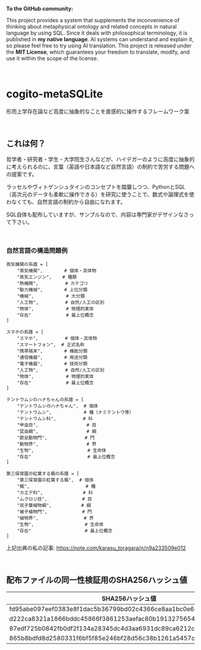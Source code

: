 **To the GitHub community:**

This project provides a system that supplements the inconvenience of thinking about metaphysical ontology and related concepts in natural language by using SQL.
Since it deals with philosophical terminology, it is published in **my native language**.
AI systems can understand and explain it, so please feel free to try using AI translation.
This project is released under the **MIT License**, which guarantees your freedom to translate, modify, and use it within the scope of the license.

<br>


# cogito-metaSQLite
形而上学存在論など高度に抽象的なことを直感的に操作するフレームワーク案

<br>

## これは何？
哲学者・研究者・学生・大学院生さんなどが、ハイデガーのように高度に抽象的に考えられるのに、言葉（英語や日本語など自然言語）の制約で苦労する問題への提案です。

ラッセルやヴィトゲンシュタインのコンセプトを踏襲しつつ、PythonとSQL（高次元のデータも柔軟に操作できる）を研究に使うことで、数式や論理式を使わなくても、自然言語の制約から自由になれます。

SQL自体も配布していますが、サンプルなので、内容は専門家がデザインなさって下さい。

<br>


### 自然言語の構造問題例

``` 
蒸気機関の系譜 = [
    "蒸気機関",        # 個体・具体物
    "蒸気エンジン",    # 種類
    "熱機関",          # カテゴリ
    "動力機械",        # 上位分類
    "機械",            # 大分類
    "人工物",          # 自然/人工の区別
    "物体",            # 物理的実体
    "存在"             # 最上位概念
]

スマホの系譜 = [
    "スマホ",          # 個体・具体物
    "スマートフォン",  # 正式名称
    "携帯端末",        # 機能分類
    "通信機器",        # 用途分類
    "電子機器",        # 技術分類
    "人工物",          # 自然/人工の区別
    "物体",            # 物理的実体
    "存在"             # 最上位概念
]

テントウムシのハナちゃんの系譜 = [
    "テントウムシのハナちゃん",  # 個体
    "テントウムシ",            # 種（ナミテントウ等）
    "テントウムシ科",          # 科
    "甲虫目",                  # 目
    "昆虫綱",                  # 綱
    "節足動物門",              # 門
    "動物界",                  # 界
    "生物",                    # 生命体
    "存在"                     # 最上位概念
]

第三保育園の紅葉する楓の系譜 = [
    "第三保育園の紅葉する楓",  # 個体
    "楓",                     # 種
    "カエデ科",               # 科
    "ムクロジ目",             # 目
    "双子葉植物綱",           # 綱
    "被子植物門",             # 門
    "植物界",                 # 界
    "生物",                   # 生命体
    "存在"                    # 最上位概念
]
``` 

上記出典の私の記事: https://note.com/karasu_toragara/n/n9a233509e012

<br>

## 配布ファイルの同一性検証用のSHA256ハッシュ値
| SHA256ハッシュ値 | ファイル名 |
|----------|----------|
| fd95abe097eef0383e8f1dac5b36799bd02c4366ce8aa1bc0e6c8c75789563fd | metaphysics.db |
| d222ca8321a1866bddc45866f3861253aefac80b19132756546512328352415a | metaphysics_python.py |
| 87edf725b0842fb0df2f134a28345dc4d3aa6931dc89ca6212c3edeb4a807bd1 | metaphysics_export.json |
| 865b8bdfd8d2580331f6bf5f85e246bf28d56c38b1261a5457cd4e9a5b40854f | metaphysics_sample_queries.sql |











